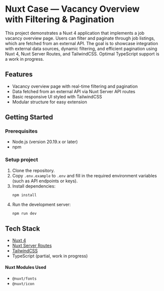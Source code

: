 # Nuxt Case — Vacancy Overview with Filtering & Pagination

This project demonstrates a Nuxt 4 application that implements a job vacancy overview page. Users can filter and paginate through job listings, which are fetched from an external API. The goal is to showcase integration with external data sources, dynamic filtering, and efficient pagination using Nuxt 4, Nuxt Server Routes, and TailwindCSS. Optimal TypeScript support is a work in progress.

## Features

- Vacancy overview page with real-time filtering and pagination
- Data fetched from an external API via Nuxt Server API routes
- Basic responsive UI styled with TailwindCSS
- Modular structure for easy extension

## Getting Started

### Prerequisites
- Node.js (version 20.19.x or later)
- npm

### Setup project
1. Clone the repository.
2. Copy `.env.example` to `.env` and fill in the required environment variables (such as API endpoints or keys).
3. Install dependencies:
    ```bash
    npm install
    ```
4. Run the development server:
    ```bash
    npm run dev
    ```

## Tech Stack

- [Nuxt 4](https://nuxt.com/)
- [Nuxt Server Routes](https://nuxt.com/docs/guide/directory-structure/server)
- [TailwindCSS](https://tailwindcss.com/)
- TypeScript (partial, work in progress)

#### Nuxt Modules Used

- `@nuxt/fonts`
- `@nuxt/icon`


